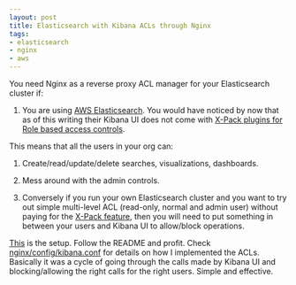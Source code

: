 ```yaml
---
layout: post
title: Elasticsearch with Kibana ACLs through Nginx
tags:
- elasticsearch
- nginx
- aws
---
```


You need Nginx as a reverse proxy ACL manager for your Elasticsearch cluster if:

1. You are using [AWS Elasticsearch](https://aws.amazon.com/elasticsearch-service/). You would have 
noticed by now that as of this writing their Kibana UI does not come with [X-Pack plugins for
Role based access controls](https://www.elastic.co/guide/en/x-pack/current/authorization.html).

This means that all the users in your org can:

1. Create/read/update/delete searches, visualizations, dashboards.
2. Mess around with the admin controls.

2.  Conversely if you run your own Elasticsearch cluster and you want to try out simple 
multi-level ACL (read-only, normal and admin user) without paying for the 
[X-Pack feature](https://www.elastic.co/subscriptions), then you will need to put something 
in between your users and Kibana UI to allow/block operations.

[This](https://github.com/saurabh-hirani/docker-elk-nginx-acl) is the setup. Follow the README and 
profit. Check [nginx/config/kibana.conf](https://github.com/saurabh-hirani/docker-elk-nginx-acl/blob/master/nginx/config/kibana.conf)
for details on how I implemented the ACLs. Basically it was a cycle of going through the calls 
made by Kibana UI and blocking/allowing the right calls for the right users. Simple and effective. 
